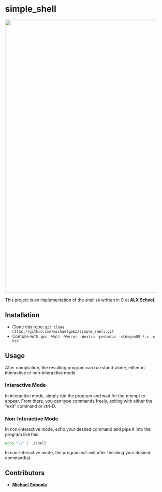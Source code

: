 # simple_shell

<img src="https://s3.amazonaws.com/intranet-projects-files/holbertonschool-low_level_programming/235/shell.jpeg" height="auto" width="900">

This project is an implementation of the shell ```sh``` written in C at **ALX School**.

## Installation

- Clone this repo:
```git clone https://github.com/michaelgobz/simple_shell.git```
- Compile with:
```gcc -Wall -Werror -Wextra -pedantic -std=gnu89 *.c -o hsh```
## Usage
After compilation, the resulting program can run stand-alone, either in interactive or non-interactive mode
### Interactive Mode
In interactive mode, simply run the program and wait for the prompt to appear. From there, you can type commands freely, exiting with either the "exit" command or ctrl-D.
### Non-Interactive Mode
In non-interactive mode, echo your desired command and pipe it into the program like this:
```sh
echo "ls" | ./shell
```

In non-interactive mode, the program will exit after finishing your desired command(s).


## Contributors
* [**Michael Goboola**](https://github.com/michaelgobz/)
